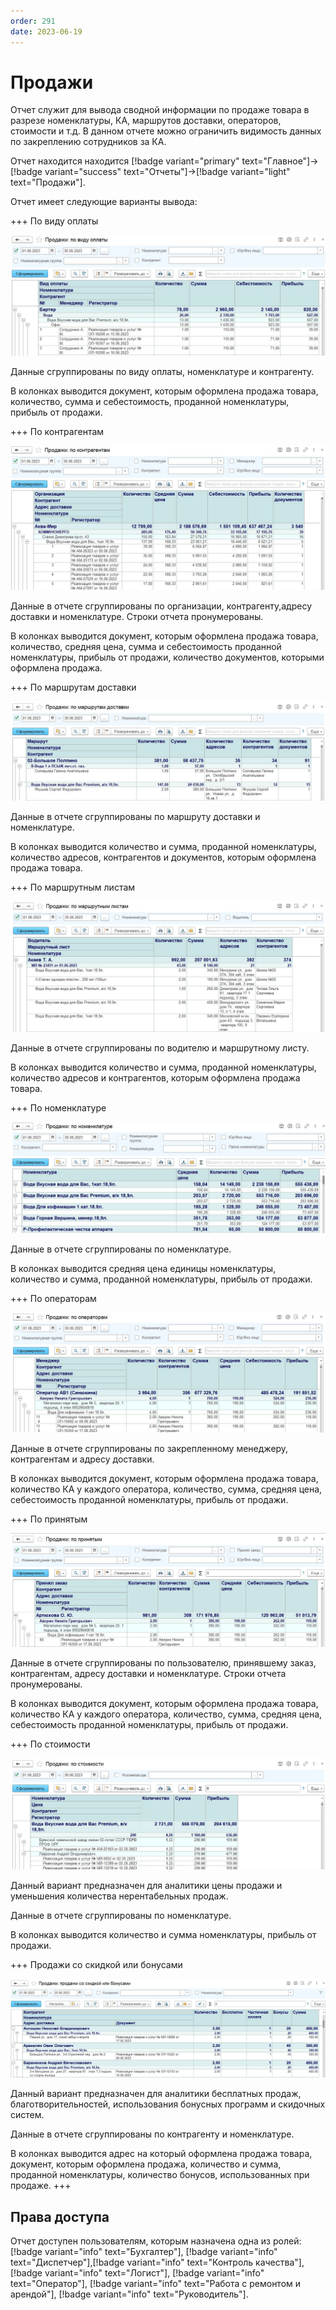 ```yaml
---
order: 291
date: 2023-06-19
---
```

# Продажи

Отчет служит для вывода сводной информации по продаже товара в разрезе номенклатуры, КА, маршрутов доставки, операторов, стоимости и т.д. В данном отчете можно ограничить видимость данных по закреплению сотрудников за КА.

Отчет находится находится [!badge variant="primary" text="Главное"]->[!badge variant="success" text="Отчеты"]->[!badge variant="light" text="Продажи"].

Отчет имеет следующие варианты вывода:

+++ По виду оплаты

![](/images/Отчет_продажи_вид_оплаты.jpg)

Данные сгруппированы по виду оплаты, номенклатуре и контрагенту.

В колонках выводится документ, которым оформлена продажа товара, количество, сумма и себестоимость, проданной номенклатуры, прибыль от продажи.

+++ По контрагентам

![](/images/Отчет_продажи_контрагенты.jpg)

Данные в отчете сгруппированы по организации, контрагенту,адресу доставки и номенклатуре. Строки отчета пронумерованы.

В колонках выводится документ, которым оформлена продажа товара, количество, средняя цена, сумма и себестоимость проданной номенклатуры, прибыль от продажи, количество документов, которыми оформлена продажа.

+++ По маршрутам доставки

![](/images/Отчет_продажи_маршруты_доставки.jpg)

Данные в отчете сгруппированы по маршруту доставки и номенклатуре.

В колонках выводится количество и сумма, проданной номенклатуры, количество адресов, контрагентов и документов, которым оформлена продажа товара.

+++ По маршрутным листам

![](/images/Отчет_продажи_маршрутные_листы.jpg)

Данные в отчете сгруппированы по водителю и маршрутному листу.

В колонках выводится количество и сумма, проданной номенклатуры, количество адресов и контрагентов, которым оформлена продажа товара.

+++ По номенклатуре

![](/images/Отчет_продажи_номенклатура.jpg)

Данные в отчете сгруппированы по номенклатуре.

В колонках выводится средняя цена единицы номенклатуры, количество и сумма, проданной номенклатуры, прибыль от продажи.

+++ По операторам

![](/images/Отчет_продажи_операторы.jpg)

Данные в отчете сгруппированы по закрепленному менеджеру, контрагентам и адресу доставки.

В колонках выводится документ, которым оформлена продажа товара, количество КА у каждого оператора,  количество, сумма, средняя цена, себестоимость проданной номенклатуры, прибыль от продажи.

+++ По принятым

![](/images/Отчет_продажи_принятые.jpg)

Данные в отчете сгруппированы по пользователю, принявшему заказ, контрагентам, адресу доставки и номенклатуре. Строки отчета пронумерованы.

В колонках выводится документ, которым оформлена продажа товара, количество КА у каждого оператора,  количество, сумма, средняя цена, себестоимость проданной номенклатуры, прибыль от продажи.

+++ По стоимости

![](/images/Отчет_продажи_стоимость.jpg)

Данный вариант предназначен для аналитики цены продажи и уменьшения количества нерентабельных продаж.

Данные в отчете сгруппированы по номенклатуре.

В колонках выводится количество и сумма номенклатуры, прибыль от продажи.

+++ Продажи со скидкой или бонусами

![](/images/Отчет_продажи_скидки.jpg)

Данный вариант предназначен для аналитики бесплатных продаж, благотворительностей, использования бонусных программ и скидочных систем.

Данные в отчете сгруппированы по контрагенту и номенклатуре.

В колонках выводится адрес на который оформлена продажа товара, документ, которым оформлена продажа, количество и сумма, проданной номенклатуры, количество бонусов, использованных при продаже.
+++

## Права доступа

Отчет доступен пользователям, которым назначена одна из ролей: [!badge variant="info" text="Бухгалтер"], [!badge variant="info" text="Диспетчер"],[!badge variant="info" text="Контроль качества"], [!badge variant="info" text="Логист"], [!badge variant="info" text="Оператор"], [!badge variant="info" text="Работа с ремонтом и арендой"], [!badge variant="info" text="Руководитель"].
